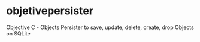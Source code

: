 objetivepersister
=================

Objective C - Objects Persister to save, update, delete, create, drop Objects on SQLite